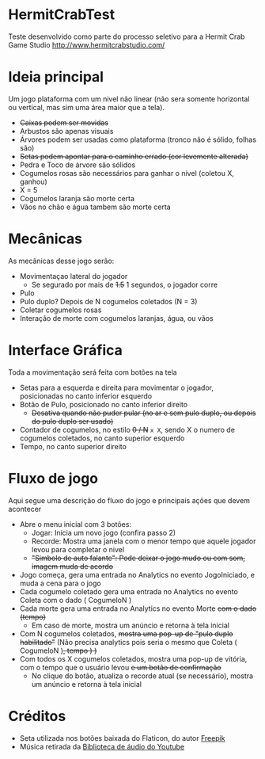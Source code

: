 # HermitCrabTest
Teste desenvolvido como parte do processo seletivo para a Hermit Crab Game Studio http://www.hermitcrabstudio.com/


# Ideia principal

Um jogo plataforma com um nivel não linear (não sera somente horizontal ou vertical, mas sim uma área maior que a tela).

- ~~Caixas podem ser movidas~~
- Arbustos são apenas visuais
- Árvores podem ser usadas como plataforma (tronco não é sólido, folhas são)
- ~~Setas podem apontar para o caminho errado (cor levemente alterada)~~
- Pedra e Toco de árvore são sólidos
- Cogumelos rosas são necessários para ganhar o nível (coletou X, ganhou)
- X = 5
- Cogumelos laranja são morte certa
- Vãos no chão e água tambem são morte certa

# Mecânicas

As mecânicas desse jogo serão:

- Movimentaçao lateral do jogador
  - Se segurado por mais de ~~1.5~~ 1 segundos, o jogador corre
- Pulo
- Pulo duplo? Depois de N cogumelos coletados (N = 3)
- Coletar cogumelos rosas
- Interação de morte com cogumelos laranjas, água, ou vãos

# Interface Gráfica

Toda a movimentação será feita com botões na tela

- Setas para a esquerda e direita para movimentar o jogador, posicionadas no canto inferior esquerdo
- Botão de Pulo, posicionado no canto inferior direito
  - ~~Desativa quando não puder pular (no ar e sem pulo duplo, ou depois do pulo duplo ser usado)~~
- Contador de cogumelos, no estilo ~~0 / N~~ `x X`, sendo X o numero de cogumelos coletados, no canto superior esquerdo
- Tempo, no canto superior direito

# Fluxo de jogo

Aqui segue uma descrição do fluxo do jogo e principais ações que devem acontecer

- Abre o menu inicial com 3 botões:
  - Jogar: Inicia um novo jogo (confira passo 2)
  - Recorde: Mostra uma janela com o menor tempo que aquele jogador levou para completar o nivel
  - ~~"Simbolo de auto falante": Pode deixar o jogo mudo ou com som, imagem muda de acordo~~
- Jogo começa, gera uma entrada no Analytics no evento JogoIniciado, e muda a cena para o jogo
- Cada cogumelo coletado gera uma entrada no Analytics no evento Coleta com o dado ( CogumeloN )
- Cada morte gera uma entrada no Analytics no evento Morte ~~com o dado (tempo)~~
  - Em caso de morte, mostra um anúncio e retorna à tela inicial
- Com N cogumelos coletados, ~~mostra uma pop-up de "pulo duplo habilitado"~~ (Não precisa analytics pois seria o mesmo que Coleta ( CogumeloN )~~, tempo ) )~~
- Com todos os X cogumelos coletados, mostra uma pop-up de vitória, com o tempo que o usuário levou ~~e um botão de confirmação~~
  - No clique do botão, atualiza o recorde atual (se necessário), mostra um anúncio e retorna à tela inicial

# Créditos

- Seta utilizada nos botões baixada do Flaticon, do autor [Freepik](https://www.flaticon.com/authors/freepik)
- Música retirada da [Biblioteca de áudio do Youtube](https://www.youtube.com/audiolibrary/music)
